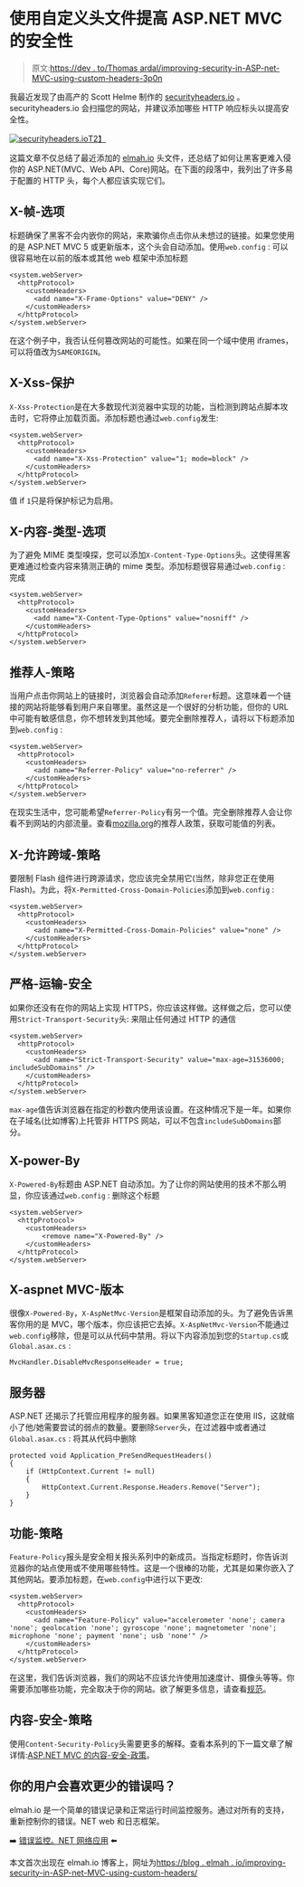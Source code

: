 # 使用自定义头文件提高 ASP.NET MVC 的安全性

> 原文:[https://dev . to/Thomas ardal/improving-security-in-ASP-net-MVC-using-custom-headers-3p0n](https://dev.to/thomasardal/improving-security-in-asp-net-mvc-using-custom-headers-3p0n)

我最近发现了由高产的 Scott Helme 制作的 [securityheaders.io](https://securityheaders.io/) 。securityheaders.io 会扫描您的网站，并建议添加哪些 HTTP 响应标头以提高安全性。

[![securityheaders.io](../Images/9ad42b3ba3a231836ec445a50e4cf2fe.png)T2】](https://res.cloudinary.com/practicaldev/image/fetch/s--WCOgaQya--/c_limit%2Cf_auto%2Cfl_progressive%2Cq_auto%2Cw_880/https://blog.elmah.io/content/images/old/securityheaders.png)

这篇文章不仅总结了最近添加的 [elmah.io](https://elmah.io/?utm_source=devto&utm_medium=social&utm_campaign=devtoposts) 头文件，还总结了如何让黑客更难入侵你的 ASP.NET(MVC、Web API、Core)网站。在下面的段落中，我列出了许多易于配置的 HTTP 头，每个人都应该实现它们。

## X-帧-选项

标题确保了黑客不会内嵌你的网站，来欺骗你点击你从未想过的链接。如果您使用的是 ASP.NET MVC 5 或更新版本，这个头会自动添加。使用`web.config` :
可以很容易地在以前的版本或其他 web 框架中添加标题

```
<system.webServer>
  <httpProtocol>
    <customHeaders>
      <add name="X-Frame-Options" value="DENY" />
    </customHeaders>
  </httpProtocol>
</system.webServer> 
```

在这个例子中，我否认任何篡改网站的可能性。如果在同一个域中使用 iframes，可以将值改为`SAMEORIGIN`。

## X-Xss-保护

`X-Xss-Protection`是在大多数现代浏览器中实现的功能，当检测到跨站点脚本攻击时，它将停止加载页面。添加标题也通过`web.config`发生:

```
<system.webServer>
  <httpProtocol>
    <customHeaders>
      <add name="X-Xss-Protection" value="1; mode=block" />
    </customHeaders>
  </httpProtocol>
</system.webServer> 
```

值 if `1`只是将保护标记为启用。

## X-内容-类型-选项

为了避免 MIME 类型嗅探，您可以添加`X-Content-Type-Options`头。这使得黑客更难通过检查内容来猜测正确的 mime 类型。添加标题很容易通过`web.config` :
完成

```
<system.webServer>
  <httpProtocol>
    <customHeaders>
      <add name="X-Content-Type-Options" value="nosniff" />
    </customHeaders>
  </httpProtocol>
</system.webServer> 
```

## [](#referrerpolicy)推荐人-策略

当用户点击你网站上的链接时，浏览器会自动添加`Referer`标题。这意味着一个链接的网站将能够看到用户来自哪里。虽然这是一个很好的分析功能，但你的 URL 中可能有敏感信息，你不想转发到其他域。要完全删除推荐人，请将以下标题添加到`web.config` :

```
<system.webServer>
  <httpProtocol>
    <customHeaders>
      <add name="Referrer-Policy" value="no-referrer" />
    </customHeaders>
  </httpProtocol>
</system.webServer> 
```

在现实生活中，您可能希望`Referrer-Policy`有另一个值。完全删除推荐人会让你看不到网站的内部流量。查看[mozilla.org](https://developer.mozilla.org/en-US/docs/Web/HTTP/Headers/Referrer-Policy)的推荐人政策，获取可能值的列表。

## X-允许跨域-策略

要限制 Flash 组件进行跨源请求，您应该完全禁用它(当然，除非您正在使用 Flash)。为此，将`X-Permitted-Cross-Domain-Policies`添加到`web.config` :

```
<system.webServer>
  <httpProtocol>
    <customHeaders>
      <add name="X-Permitted-Cross-Domain-Policies" value="none" />
    </customHeaders>
  </httpProtocol>
</system.webServer> 
```

## [](#stricttransportsecurity)严格-运输-安全

如果你还没有在你的网站上实现 HTTPS，你应该这样做。这样做之后，您可以使用`Strict-Transport-Security`头:
来阻止任何通过 HTTP 的通信

```
<system.webServer>
  <httpProtocol>
    <customHeaders>
      <add name="Strict-Transport-Security" value="max-age=31536000; includeSubDomains" />
    </customHeaders>
  </httpProtocol>
</system.webServer> 
```

`max-age`值告诉浏览器在指定的秒数内使用该设置。在这种情况下是一年。如果你在子域名(比如博客)上托管非 HTTPS 网站，可以不包含`includeSubDomains`部分。

## X-power-By

`X-Powered-By`标题由 ASP.NET 自动添加。为了让你的网站使用的技术不那么明显，你应该通过`web.config` :
删除这个标题

```
<system.webServer>
  <httpProtocol>
    <customHeaders>
        <remove name="X-Powered-By" />
    </customHeaders>
  </httpProtocol>
</system.webServer> 
```

## X-aspnet MVC-版本

很像`X-Powered-By`，`X-AspNetMvc-Version`是框架自动添加的头。为了避免告诉黑客你用的是 MVC，哪个版本，你应该把它去掉。`X-AspNetMvc-Version`不能通过`web.config`移除，但是可以从代码中禁用。将以下内容添加到您的`Startup.cs`或`Global.asax.cs` :

```
MvcHandler.DisableMvcResponseHeader = true; 
```

## [](#server)服务器

ASP.NET 还揭示了托管应用程序的服务器。如果黑客知道您正在使用 IIS，这就缩小了他/她需要尝试的弱点的数量。要删除`Server`头，在过滤器中或者通过`Global.asax.cs` :
将其从代码中删除

```
protected void Application_PreSendRequestHeaders()
{
    if (HttpContext.Current != null)
    {
        HttpContext.Current.Response.Headers.Remove("Server");
    }
} 
```

## [](#featurepolicy)功能-策略

`Feature-Policy`报头是安全相关报头系列中的新成员。当指定标题时，你告诉浏览器你的站点使用或不使用哪些特性。这是一个很棒的功能，尤其是如果你嵌入了其他网站。要添加标题，在`web.config`中进行以下更改:

```
<system.webServer>
  <httpProtocol>
    <customHeaders>
      <add name="Feature-Policy" value="accelerometer 'none'; camera 'none'; geolocation 'none'; gyroscope 'none'; magnetometer 'none'; microphone 'none'; payment 'none'; usb 'none'" />
    </customHeaders>
  </httpProtocol>
</system.webServer> 
```

在这里，我们告诉浏览器，我们的网站不应该允许使用加速度计、摄像头等等。你需要添加哪些功能，完全取决于你的网站。欲了解更多信息，请查看[规范](https://wicg.github.io/feature-policy/)。

## [](#contentsecuritypolicy)内容-安全-策略

使用`Content-Security-Policy`头需要更多的解释。查看本系列的下一篇文章了解详情:[ASP.NET MVC 的内容-安全-政策](https://blog.elmah.io/content-security-policy-in-asp-net-mvc/)。

## 你的用户会喜欢更少的错误吗？

elmah.io 是一个简单的错误记录和正常运行时间监控服务。通过对所有的支持，重新控制你的错误。NET web 和日志框架。

➡️ [错误监控。NET 网络应用](https://elmah.io/?utm_source=devto&utm_medium=social&utm_campaign=devtoposts) ⬅️

本文首次出现在 elmah.io 博客上，网址为[https://blog . elmah . io/improving-security-in-ASP-net-MVC-using-custom-headers/](https://blog.elmah.io/improving-security-in-asp-net-mvc-using-custom-headers/)